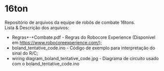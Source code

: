 # 16ton

Repositório de arquivos da equipe de robôs de combate 16tons.<br/>
Lista & Descrição dos arquivos:<br/>
- Regras+-+Combate.pdf - Regras do Robocore Experience (Disponível em https://www.robocoreexperience.com/);<br/>
- boland_tentative_code.ino - Código de exemplo para interpretação do sinal do R/C; <br/>
- wiring diagram_boland_tentative_code.jpg - Diagrama de circuito usado com o boland_tentative_code.ino
